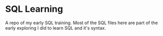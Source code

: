 # SQL Learning
A repo of my early SQL training. Most of the SQL files here are part of the early exploring I did to learn SQL and it's syntax.


